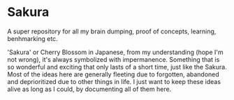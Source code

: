# Sakura
A super repository for all my brain dumping, proof of concepts, learning, benhmarking etc.


'Sakura' or Cherry Blossom in Japanese, from my understanding (hope I'm not wrong), it's always symbolized with impermanence. Something that is so wonderful and exciting that only lasts of a short time, just like the Sakura. Most of the ideas here are generally fleeting due to forgotten, abandoned and deprioritized due to other things in life. I just want to keep these ideas alive as long as I could, by documenting all of them here.



